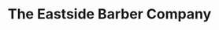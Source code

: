 ---
title: "The Eastside Barber Company"
url: /olympia/the-eastside-barber-company/
shop: Friseur
---